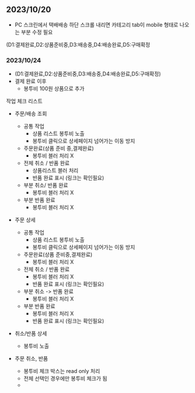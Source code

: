 
## 2023/10/20

- PC 스크린에서 택배배송 하단 스크롤 내리면  카테고리 tab이 mobile 형태로 나오는 부분 수정 필요


(D1:결제완료,D2:상품준비중,D3:배송중,D4:배송완료,D5:구매확정


### 2023/10/24

- (D1:결제완료,D2:상품준비중,D3:배송중,D4:배송완료,D5:구매확정)
- 결제 완료 이후
	- 봉투비 100원 상품으로 추가

작업 체크 리스트
- 주문/배송 조회
	- 공통 작업
		- 상품 리스트 봉투비 노출
		- 봉투비 클릭으로 상세페이지 넘어가는 이동 방지
	- 주문완료(상품 준비 중,결제완료)
		- 봉투비 블러 처리 X
	- 전체 취소 / 반품 완료
		- 상품리스트 블러 처리
		-  반품 완료  표시 (링크는 확인필요)
	- 부분 취소/ 반품 완료
		- 봉투비 블러 처리 X
	- 부분 반품 완료
		- 봉투비 블러 처리 X

- 주문 상세
	- 공통 작업
		- 상품 리스트 봉투비 노출
		- 봉투비 클릭으로 상세페이지 넘어가는 이동 방지
	- 주문완료(상품 준비중,결제완료)
		- 봉투비 블러 처리 X
	- 전체 취소 / 반품 완료
		- 봉투비 블러 처리 X
		-  반품 완료  표시 (링크는 확인필요)
	- 부분 취소 -> 반품 완료
		- 봉투비 블러 처리 X
	- 부분 반품 완료
		- 봉투비 블러 처리 X
		-  반품 완료  표시 (링크는 확인필요)

- 취소/반품 상세
	- 봉투비 노출

- 주문 취소, 반품
	- 봉투비 체크 박스는 read only 처리
	- 전체 선택인 경우에만 봉투비 체크가 됨
	- 

